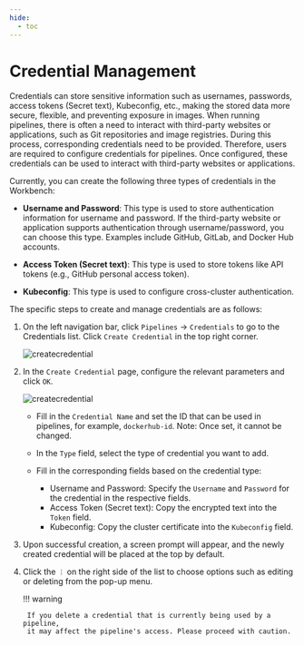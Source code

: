 ```yaml
---
hide:
  - toc
---
```


# Credential Management

Credentials can store sensitive information such as usernames, passwords, access tokens (Secret text),
Kubeconfig, etc., making the stored data more secure, flexible, and preventing exposure in images.
When running pipelines, there is often a need to interact with third-party websites or applications,
such as Git repositories and image registries. During this process, corresponding credentials need
to be provided. Therefore, users are required to configure credentials for pipelines. Once configured,
these credentials can be used to interact with third-party websites or applications.

Currently, you can create the following three types of credentials in the Workbench:

- **Username and Password**: This type is used to store authentication information for
  username and password. If the third-party website or application supports authentication
  through username/password, you can choose this type. Examples include GitHub, GitLab,
  and Docker Hub accounts.

- **Access Token (Secret text)**: This type is used to store tokens like API tokens
  (e.g., GitHub personal access token).

- **Kubeconfig**: This type is used to configure cross-cluster authentication.

The specific steps to create and manage credentials are as follows:

1. On the left navigation bar, click `Pipelines` -> `Credentials` to go to
   the Credentials list. Click `Create Credential` in the top right corner.

    ![createcredential](https://docs.daocloud.io/daocloud-docs-images/docs/en/docs/amamba/images/cred01.png)

2. In the `Create Credential` page, configure the relevant parameters and click `OK`.

    ![createcredential](https://docs.daocloud.io/daocloud-docs-images/docs/en/docs/amamba/images/cred02.png)

    - Fill in the `Credential Name` and set the ID that can be used in pipelines,
      for example, `dockerhub-id`. Note: Once set, it cannot be changed.
    - In the `Type` field, select the type of credential you want to add.
    - Fill in the corresponding fields based on the credential type:

        - Username and Password: Specify the `Username` and `Password` for the credential in the respective fields.
        - Access Token (Secret text): Copy the encrypted text into the `Token` field.
        - Kubeconfig: Copy the cluster certificate into the `Kubeconfig` field.

3. Upon successful creation, a screen prompt will appear, and the newly created credential
   will be placed at the top by default.


4. Click the `︙` on the right side of the list to choose options such as editing or
   deleting from the pop-up menu.

    !!! warning

        If you delete a credential that is currently being used by a pipeline,
        it may affect the pipeline's access. Please proceed with caution.
